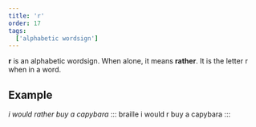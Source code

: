 ```yaml
---
title: 'r'
order: 17
tags:
  ['alphabetic wordsign']
---
```


**r** is an alphabetic wordsign. When alone, it means **rather**. It is the letter r when in a word.

## Example

*i would rather buy a capybara*
::: braille
i would r buy a capybara
:::